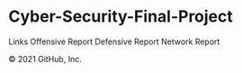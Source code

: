 # Cyber-Security-Final-Project

Links
Offensive Report
Defensive Report
Network Report

© 2021 GitHub, Inc.
